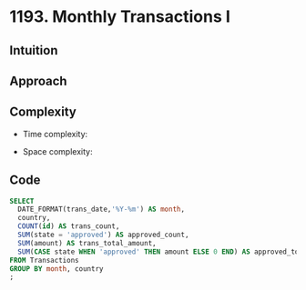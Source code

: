 # 1193. Monthly Transactions I

## Intuition

## Approach
<!-- Describe your approach to solving the problem. -->

## Complexity

- Time complexity:
<!-- Add your time complexity here, e.g. $$O(n)$$ -->

- Space complexity:
<!-- Add your space complexity here, e.g. $$O(n)$$ -->

## Code

```sql
SELECT
  DATE_FORMAT(trans_date,'%Y-%m') AS month,
  country,
  COUNT(id) AS trans_count,
  SUM(state = 'approved') AS approved_count,
  SUM(amount) AS trans_total_amount,
  SUM(CASE state WHEN 'approved' THEN amount ELSE 0 END) AS approved_total_amount
FROM Transactions
GROUP BY month, country
;
```
